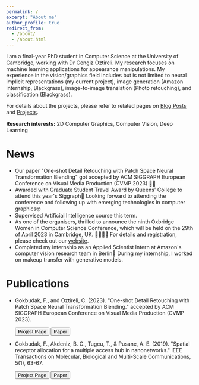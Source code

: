 ```yaml
---
permalink: /
excerpt: "About me"
author_profile: true
redirect_from: 
  - /about/
  - /about.html
---
```


I am a final-year PhD student in Computer Science at the University of Cambridge, working with Dr Cengiz Oztireli. My research focuses on machine learning applications for appearance manipulations. My experience in the vision/graphics field includes but is not limited to neural implicit representations (my current project), image generation (Amazon internship, Blackgrass), image-to-image translation (Photo retouching), and classification (Blackgrass).

For details about the projects, please refer to related pages on [Blog Posts](https://faziletgokbudak.github.io/year-archive/) and [Projects](https://faziletgokbudak.github.io/projects/).

**Research interests:** 2D Computer Graphics, Computer Vision, Deep Learning

# News
* Our paper "One-shot Detail Retouching with Patch Space Neural Transformation Blending" got accepted by ACM SIGGRAPH European Conference on Visual Media Production (CVMP 2023) 🎉😊
* Awarded with Graduate Student Travel Award by Queens' College to attend this year's Siggraph🎉 Looking forward to attending the conference and following up with emerging technologies in computer graphics🤓
* Supervised Artificial Intelligence course this term.
* As one of the organisers, thrilled to announce the ninth Oxbridge Women in Computer Science Conference, which will be held on the 29th of April 2023 in Cambridge, UK. 👩‍💻👨‍💻 For details and registration, please check out our [website](https://fg4051.wixsite.com/oxbridgeconference).
* Completed my internship as an Applied Scientist Intern at Amazon's computer vision research team in Berlin🥳 During my internship, I worked on makeup transfer with generative models.
<!---* Presented our poster entitled “Patch-adaptive Transformation Blending for One-Shot Photo Retouching” at [ICCP 2022](https://iccp2022.iccp-conference.org/), which was held in Caltech, Pasadena, August 1-3, 2022😊--->


# Publications

* Gokbudak, F., and Oztireli, C. (2023). "One-shot Detail Retouching with Patch Space Neural Transformation Blending." accepted by ACM SIGGRAPH European Conference on Visual Media Production (CVMP 2023).

  <button type="button" onclick="location.href = 'https://faziletgokbudak.github.io/projects/one-shot/';">Project Page</button>
  <button type="button" onclick="location.href = 'https://faziletgokbudak.github.io/publications/arXiv-One-shot.pdf';">Paper</button>

* Gokbudak, F., Akdeniz, B. C., Tugcu, T., & Pusane, A. E. (2019). "Spatial receptor allocation for a multiple access hub in nanonetworks." IEEE Transactions on Molecular, Biological and Multi-Scale Communications, 5(1), 63-67.

  <button type="button" onclick="location.href = 'https://faziletgokbudak.github.io/projects/mol-comm/';">Project Page</button>
  <button type="button" onclick="location.href = 'https://faziletgokbudak.github.io/publications/SpatialReceptorAllocation.pdf';">Paper</button>

